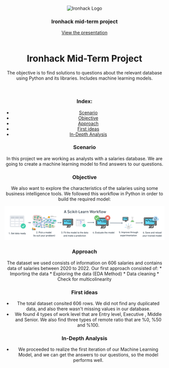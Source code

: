<br>

<div align="center"> 
    <img src="https://user-images.githubusercontent.com/23629340/40541063-a07a0a8a-601a-11e8-91b5-2f13e4e6b441.png" alt="Ironhack Logo">
    <h3 align="center">Ironhack mid-term project</h3>
    <div align="center">
        <a href="https://github.com/duyguuzum/mid_project/blob/main/slides/Midterm-project-Presentation.pdf">View the presentation</a>
   
</div>

<br>


# Ironhack Mid-Term Project

 The objective is to find solutions to questions about the relevant database using Python and its libraries. Includes machine learning models.

<br>

### Index:

* [Scenario](#section1)
* [Objective](#section2)
* [Approach](#section3)
* [First ideas](#section4)
* [In-Depth Analysis](#section5)


<a id='section1'></a>
### Scenario

In this project we are working as analysts with a salaries database. We are going to create a machine learning model to find answers to our questions.
<a id='section2'></a>
### Objective

We also want to explore the characteristics of the salaries using some business intelligence tools. 
We followed this workflow in Python in order to build the required model:
<div align="center"> 
    <img src="https://github.com/duyguuzum/mid_project/blob/main/images/sklearn-workflow-title.png" alt="workflow">
</div>


<a id='section3'></a>
### Approach

The dataset we used consists of information on 606 salaries and contains data of salaries between 2020 to 2022.
Our first approach consisted of:
                                * Importing the data
                                * Exploring the data (EDA Method)
                                * Data cleaning
                                * Check for multicolinearity

 <a id='section4'></a>
### First ideas

* The total dataset consited 606 rows.
We did not find any duplicated data, and also there wasn't missing values in our database.
* We found 4 types of work level that are Entry level, Executive , Middle and Senior. We also find three types of remote ratio that are %0, %50 and %100. 


<a id='section5'></a>
### In-Depth Analysis

* We proceeded to realize the first iteration of our Machine Learning Model, and we can get the answers to our questions, so the model performs well.




<a id='section6'></a>